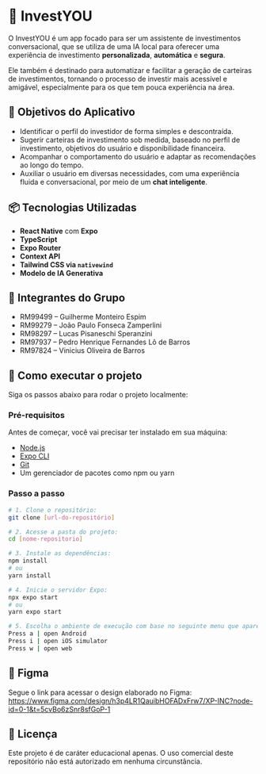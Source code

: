 # 💼 InvestYOU

O InvestYOU é um app focado para ser um assistente de investimentos conversacional, que se utiliza de uma IA local para oferecer uma experiência de investimento **personalizada**, **automática** e **segura**. 

Ele também é destinado para automatizar e facilitar a geração de carteiras de investimentos, tornando o processo de investir mais acessível e amigável, especialmente para os que tem pouca experiência na área.

## 🎯 Objetivos do Aplicativo

- Identificar o perfil do investidor de forma simples e descontraída.
- Sugerir carteiras de investimento sob medida, baseado no perfil de investimento, objetivos do usuário e disponibilidade financeira.
- Acompanhar o comportamento do usuário e adaptar as recomendações ao longo do tempo.
- Auxiliar o usuário em diversas necessidades, com uma experiência fluida e conversacional, por meio de um **chat inteligente**.

## 📦 Tecnologias Utilizadas

- **React Native** com **Expo**
- **TypeScript**
- **Expo Router**
- **Context API**
- **Tailwind CSS via `nativewind`**
- **Modelo de IA Generativa**

## 💎 Integrantes do Grupo

- RM99499 – Guilherme Monteiro Espim
- RM99279 – João Paulo Fonseca Zamperlini
- RM98297 – Lucas Pisaneschi Speranzini
- RM97937 – Pedro Henrique Fernandes Lô de Barros
- RM97824 – Vinicius Oliveira de Barros

## 📜 Como executar o projeto

Siga os passos abaixo para rodar o projeto localmente:

### Pré-requisitos

Antes de começar, você vai precisar ter instalado em sua máquina:

- [Node.js](https://nodejs.org)
- [Expo CLI](https://docs.expo.dev/get-started/installation/)
- [Git](https://git-scm.com/)
- Um gerenciador de pacotes como npm ou yarn

### Passo a passo

```bash
# 1. Clone o repositório:
git clone [url-do-repositório]

# 2. Acesse a pasta do projeto:
cd [nome-repositorio]

# 3. Instale as dependências:
npm install
# ou
yarn install

# 4. Inicie o servidor Expo:
npx expo start
# ou
yarn expo start

# 5. Escolha o ambiente de execução com base no seguinte menu que aparecerá:
Press a | open Android
Press i | open iOS simulator
Press w | open web
```

## 🔗 Figma

Segue o link para acessar o design elaborado no Figma: <https://www.figma.com/design/h3p4LR1QauibHOFADxFrw7/XP-INC?node-id=0-1&t=5cvBo6zSnr8sfGoP-1>

## 🔐 Licença

Este projeto é de caráter educacional apenas. O uso comercial deste repositório não está autorizado em nenhuma circunstância.
